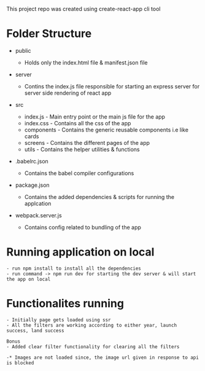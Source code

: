 This project repo was created using create-react-app cli tool

# Folder Structure
 - public
    - Holds only the index.html file & manifest.json file

 - server
    - Contins the index.js file responsible for starting an express server for server side rendering of react app

 - src
    - index.js - Main entry point or the main js file for the app
    - index.css - Contains all the css of the app
    - components - Contains the generic reusable components i.e like cards
    - screens - Contains the different pages of the app
    - utils - Contains the helper utilities & functions

 - .babelrc.json
    - Contains the babel compiler configurations

 - package.json
    - Contains the added dependencies & scripts for running the applcation

 - webpack.server.js
    - Contains config related to bundling of the app

# Running application on local
    - run npm install to install all the dependencies
    - run command -> npm run dev for starting the dev server & will start the app on local

# Functionalites running
    - Initially page gets loaded using ssr
    - All the filters are working according to either year, launch success, land success
    
    Bonus
    - Added clear filter functionality for clearing all the filters

    -* Images are not loaded since, the image url given in response to api is blocked

